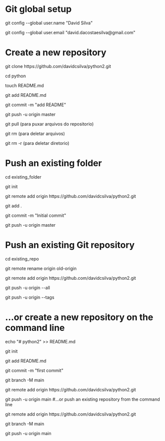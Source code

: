 # Git global setup

<p> git config --global user.name "David Silva"
<p> git config --global user.email "david.dacostaesilva@gmail.com"

# Create a new repository 

<p> git clone https://github.com/davidcsilva/python2.git
<p>cd python
<p>touch README.md
<p>git add README.md
<p>git commit -m "add README"
<p>git push -u origin master
<p>git pull (para puxar arquivos do repositorio)
<p>git rm <arquivo> (para deletar arquivos)
<p>git rm -r <directory> (para deletar diretorio)

# Push an existing folder 

<p>cd existing_folder
<p>git init
<p>git remote add origin https://github.com/davidcsilva/python2.git
<p>git add .
<p>git commit -m "Initial commit"
<p>git push -u origin master

# Push an existing Git repository 

<p>cd existing_repo
<p>git remote rename origin old-origin
<p>git remote add origin https://github.com/davidcsilva/python2.git
<p>git push -u origin --all
<p>git push -u origin --tags

# …or create a new repository on the command line
<p> echo "# python2" >> README.md
<p> git init
<p> git add README.md
<p> git commit -m "first commit"
<p> git branch -M main
<p> git remote add origin https://github.com/davidcsilva/python2.git
<p> git push -u origin main
#…or push an existing repository from the command line
<p> git remote add origin https://github.com/davidcsilva/python2.git
<p> git branch -M main
<p> git push -u origin main
